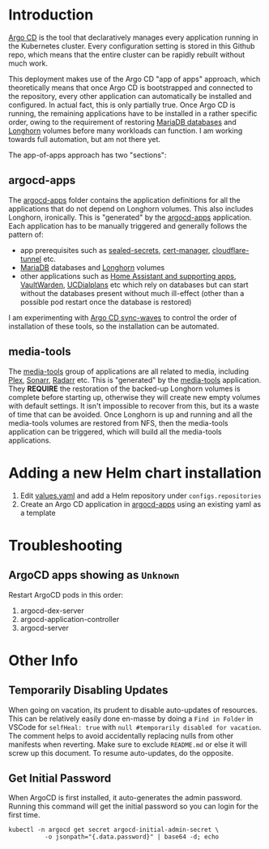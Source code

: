 # Introduction
[Argo CD](https://github.com/argoproj/argo-cd) is the tool that declaratively manages every application running in the Kubernetes cluster. Every configuration setting is stored in this Github repo, which means that the entire cluster can be rapidly rebuilt without much work.

This deployment makes use of the Argo CD "app of apps" approach, which theoretically means that once Argo CD is bootstrapped and connected to the repository, every other application can automatically be installed and configured. In actual fact, this is only partially true. Once Argo CD is running, the remaining applications have to be installed in a rather specific order, owing to the requirement of restoring [MariaDB databases](/mariadb) and [Longhorn](/longhorn) volumes before many workloads can function. I am working towards full automation, but am not there yet.

The app-of-apps approach has two "sections": 

## argocd-apps
The [argocd-apps](/argocd/argocd-apps) folder contains the application definitions for all the applications that do not depend on Longhorn volumes. This also includes Longhorn, ironically. This is "generated" by the [argocd-apps](/argocd/argocd-apps.yaml) application. Each application has to be manually triggered and generally follows the pattern of:
* app prerequisites such as [sealed-secrets](/sealed-secrets), [cert-manager](/cert-manager), [cloudflare-tunnel](/cloudflare-tunnel) etc.
* [MariaDB](/mariadb) databases and [Longhorn](/longhorn) volumes
* other applications such as [Home Assistant and supporting apps](/home-automation), [VaultWarden](/vaultwarden), [UCDialplans](/ucdialplans) etc which rely on databases but can start without the databases present without much ill-effect (other than a possible pod restart once the database is restored)

I am experimenting with [Argo CD sync-waves](https://argo-cd.readthedocs.io/en/stable/user-guide/sync-waves/) to control the order of installation of these tools, so the installation can be automated.

## media-tools
The [media-tools](/media-tools) group of applications are all related to media, including [Plex](/media-tools/plex), [Sonarr](/media-tools/sonarr), [Radarr](/media-tools/radarr) etc. This is "generated" by the [media-tools](/argocd-apps/media-tools.yaml) application. They **REQUIRE** the restoration of the backed-up Longhorn volumes is complete before starting up, otherwise they will create new empty volumes with default settings. It isn't impossible to recover from this, but its a waste of time that can be avoided. Once Longhorn is up and running and all the media-tools volumes are restored from NFS, then the media-tools application can be triggered, which will build all the media-tools applications.

# Adding a new Helm chart installation
1. Edit [values.yaml](/argocd/values.yaml) and add a Helm repository under `configs.repositories`
2. Create an Argo CD application in [argocd-apps](/argocd-apps) using an existing yaml as a template

# Troubleshooting
## ArgoCD apps showing as `Unknown`
Restart ArgoCD pods in this order:
1. argocd-dex-server
2. argocd-application-controller
3. argocd-server

# Other Info
## Temporarily Disabling Updates
When going on vacation, its prudent to disable auto-updates of resources. This can be relatively easily done en-masse by doing a `Find in Folder` in VSCode for `selfHeal: true` with `null #temporarily disabled for vacation`. The comment helps to avoid accidentally replacing nulls from other manifests when reverting. Make sure to exclude `README.md` or else it will screw up this document. To resume auto-updates, do the opposite.

## Get Initial Password
When ArgoCD is first installed, it auto-generates the admin password. Running this command will get the initial password so you can login for the first time.
```
kubectl -n argocd get secret argocd-initial-admin-secret \
          -o jsonpath="{.data.password}" | base64 -d; echo
```